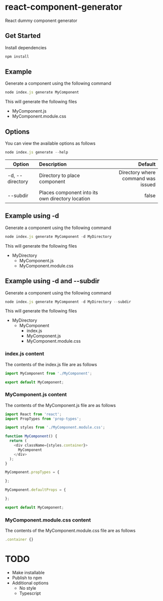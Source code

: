 # react-component-generator
React dummy component generator

## Get Started

Install dependencies

```js
npm install
```

## Example

Generate a component using the following command
```js
node index.js generate MyComponent
```

This will generate the following files

- MyComponent.js
- MyComponent.module.css


## Options

You can view the available options as follows
```js
node index.js generate --help
```

| Option   |      Description      |  Default |
|----------|:-------------|------:|
| -d, --directory <directory> |  Directory to place component | Directory where command was issued |
| --subdir |    Places component into its own directory location   |   false |


## Example using -d

Generate a component using the following command
```js
node index.js generate MyComponent -d MyDirectory
```

This will generate the following files

- MyDirectory
  - MyComponent.js
  - MyComponent.module.css


## Example using -d and --subdir

Generate a component using the following command
```js
node index.js generate MyComponent -d MyDirectory --subdir
```

This will generate the following files

- MyDirectory
  - MyComponent
    - index.js
    - MyComponent.js
    - MyComponent.module.css

### index.js content

The contents of the index.js file are as follows
```js
import MyComponent from './MyComponent';

export default MyComponent;
```

### MyComponent.js content

The contents of the MyComponent.js file are as follows
```js
import React from 'react';
import PropTypes from 'prop-types';

import styles from './MyComponent.module.css';

function MyComponent() {
  return (
    <div className={styles.container}>
      MyComponent
    </div>
  );
}

MyComponent.propTypes = {

};

MyComponent.defaultProps = {

};

export default MyComponent;
```

### MyComponent.module.css content

The contents of the MyComponent.module.css file are as follows
```js
.container {}
```

# TODO

- Make installable
- Publish to npm
- Additional options
    - No style
    - Typescript